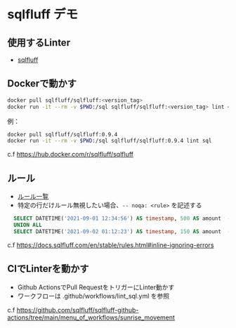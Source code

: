 # sqlfluff デモ

## 使用するLinter

- [sqlfluff](https://github.com/sqlfluff/sqlfluff)

## Dockerで動かす

```sh
docker pull sqlfluff/sqlfluff:<version_tag>
docker run -it --rm -v $PWD:/sql sqlfluff/sqlfluff:<version_tag> lint <target directory>
```

例：

```sh
docker pull sqlfluff/sqlfluff:0.9.4
docker run -it --rm -v $PWD:/sql sqlfluff/sqlfluff:0.9.4 lint sql
```

c.f <https://hub.docker.com/r/sqlfluff/sqlfluff>

## ルール

- [ルール一覧](https://docs.sqlfluff.com/en/stable/rules.html)
- 特定の行だけルール無視したい場合、`-- noqa: <rule>` を記述する

```sql
  SELECT DATETIME('2021-09-01 12:34:56') AS timestamp, 500 AS amount  -- noqa: L036, L029
  UNION ALL
  SELECT DATETIME('2021-09-02 01:12:23') AS timestamp, 150 AS amount  -- noqa: L036, L029
```

c.f <https://docs.sqlfluff.com/en/stable/rules.html#inline-ignoring-errors>

## CIでLinterを動かす

- Github ActionsでPull RequestをトリガーにLinter動かす
- ワークフローは .github/workflows/lint_sql.yml を参照

c.f <https://github.com/sqlfluff/sqlfluff-github-actions/tree/main/menu_of_workflows/sunrise_movement>
